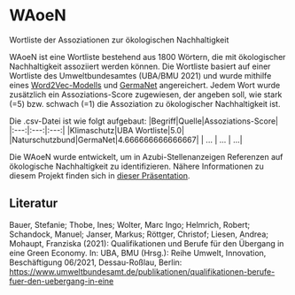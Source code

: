# WAoeN
Wortliste der Assoziationen zur ökologischen Nachhaltigkeit

WAoeN ist eine Wortliste bestehend aus 1800 Wörtern, die mit ökologischer Nachhaltigkeit assoziiert werden können. Die Wortliste basiert auf einer Wortliste des Umweltbundesamtes (UBA/BMU 2021) und wurde mithilfe eines [Word2Vec-Modells](https://devmount.github.io/GermanWordEmbeddings/) und [GermaNet](https://uni-tuebingen.de/fakultaeten/philosophische-fakultaet/fachbereiche/neuphilologie/seminar-fuer-sprachwissenschaft/arbeitsbereiche/allg-sprachwissenschaft-computerlinguistik/ressourcen/lexica/germanet-1/) angereichert. Jedem Wort wurde zusätzlich ein Assoziations-Score zugewiesen, der angeben soll, wie stark (=5) bzw. schwach (=1) die Assoziation zu ökologischer Nachhaltigkeit ist. 

Die .csv-Datei ist wie folgt aufgebaut:
|Begriff|Quelle|Assoziations-Score|
|:---:|:---:|:---:|
|Klimaschutz|UBA Wortliste|5.0|
|Naturschutzbund|GermaNet|4.666666666666667|
| ... | ... | ...|

Die WAoeN wurde entwickelt, um in Azubi-Stellenanzeigen Referenzen auf ökologische Nachhaltigkeit zu identifizieren. Nähere Informationen zu diesem Projekt finden sich in [dieser Präsentation](https://www.agbfn.de/dokumente/pdf/AGBFN_Nachhaltigkeit_Praes_3.a.2_Binnewitt_Schnepf_Attraktivitaet.pdf). 


## Literatur
Bauer, Stefanie; Thobe, Ines; Wolter, Marc Ingo; Helmrich, Robert; Schandock, Manuel; Janser, Markus; Röttger, Christof; Liesen, Andrea; Mohaupt, Franziska (2021): Qualifikationen und Berufe für den Übergang in eine Green Economy. In: UBA, BMU (Hrsg.): Reihe Umwelt, Innovation, Beschäftigung 06/2021, Dessau-Roßlau, Berlin: https://www.umweltbundesamt.de/publikationen/qualifikationen-berufe-fuer-den-uebergang-in-eine
